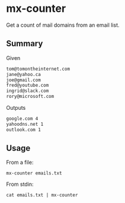 # mx-counter

Get a count of mail domains from an email list.

## Summary

Given

```txt
tom@tomontheinternet.com
jane@yahoo.ca
joe@gmail.com
fred@youtube.com
ingrid@slack.com
rory@microsoft.com
```

Outputs

```txt
google.com 4
yahoodns.net 1
outlook.com 1
```

## Usage

From a file:

`mx-counter emails.txt`

From stdin:

`cat emails.txt | mx-counter`
